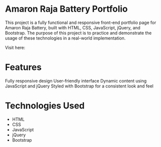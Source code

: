 # Amaron Raja Battery Portfolio
This project is a fully functional and responsive front-end portfolio page for Amaron Raja Battery, built with HTML, CSS, JavaScript, jQuery, and Bootstrap. The purpose of this project is to practice and demonstrate the usage of these technologies in a real-world implementation.

Visit here: 

# Features
Fully responsive design
User-friendly interface
Dynamic content using JavaScript and jQuery
Styled with Bootstrap for a consistent look and feel
# Technologies Used
* HTML
* CSS
* JavaScript
* jQuery
* Bootstrap
